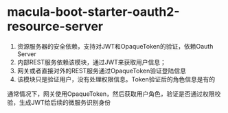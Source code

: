 # macula-boot-starter-oauth2-resource-server
1. 资源服务器的安全依赖，支持对JWT和OpaqueToken的验证，依赖Oauth Server
2. 内部REST服务依赖该模块，通过JWT来获取用户信息；
3. 网关或者直接对外的REST服务通过OpaqueToken验证登陆信息
4. 该模块只是验证用户，没有处理权限信息。Token验证后的角色信息是有的

通常情况下，网关使用OpaqueToken，然后获取用户角色，验证是否通过权限校验，生成JWT给后续的微服务识别身份